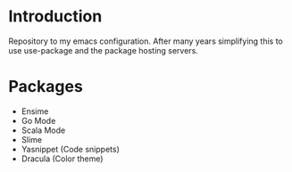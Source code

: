 # Introduction

Repository to my emacs configuration. After many years simplifying this to use
use-package and the package hosting servers.


# Packages
  	   
  * Ensime
  * Go Mode
  * Scala Mode
  * Slime
  * Yasnippet (Code snippets)
  * Dracula (Color theme)
